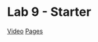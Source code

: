 # Lab 9 - Starter
[Video](https://youtu.be/RlN4BPebeq0)
[Pages](https://gguyal.github.io/Lab9_Starter/)
